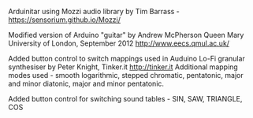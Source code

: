 Arduinitar using Mozzi audio library by Tim Barrass - https://sensorium.github.io/Mozzi/

Modified version of Arduino "guitar" by Andrew McPherson Queen Mary University of London, September 2012 http://www.eecs.qmul.ac.uk/

Added button control to switch mappings used in Auduino Lo-Fi granular synthesiser by Peter Knight, Tinker.it http://tinker.it
Additional mapping modes used - smooth logarithmic, stepped chromatic, pentatonic, major and minor diatonic, major and minor pentatonic. 

Added button control for switching sound tables - SIN, SAW, TRIANGLE, COS
